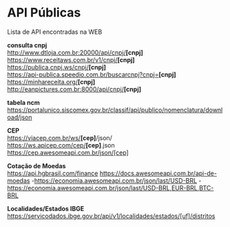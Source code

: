 # API Públicas
Lista de API encontradas na WEB

<b>consulta cnpj</b><br>
http://www.dtloja.com.br:20000/api/cnpj/<b>[cnpj]</b><br>
https://www.receitaws.com.br/v1/cnpj/<b>[cnpj]</b> <br>
https://publica.cnpj.ws/cnpj/<b>[cnpj]</b><br>
https://api-publica.speedio.com.br/buscarcnpj?cnpj=<b>[cnpj]</b> <br>
https://minhareceita.org/<b>[cnpj]</b> <br>
http://eanpictures.com.br:8000/api/cnpj/<b>[cnpj]</b> <br>

<b>tabela ncm</b><br>
https://portalunico.siscomex.gov.br/classif/api/publico/nomenclatura/download/json
  
<b>CEP</b><br>
https://viacep.com.br/ws/<b>[cep]</b>/json/ <br>
https://ws.apicep.com/cep/<b>[cep]</b>.json <br>
https://cep.awesomeapi.com.br/json/[cep]</b> <br>

<b>Cotação de Moedas</b><br> 
 https://api.hgbrasil.com/finance
 https://docs.awesomeapi.com.br/api-de-moedas
  -https://economia.awesomeapi.com.br/json/last/USD-BRL
  -https://economia.awesomeapi.com.br/json/last/USD-BRL,EUR-BRL,BTC-BRL

<b>Localidades/Estados IBGE</b><br>
https://servicodados.ibge.gov.br/api/v1/localidades/estados/[uf]/distritos
